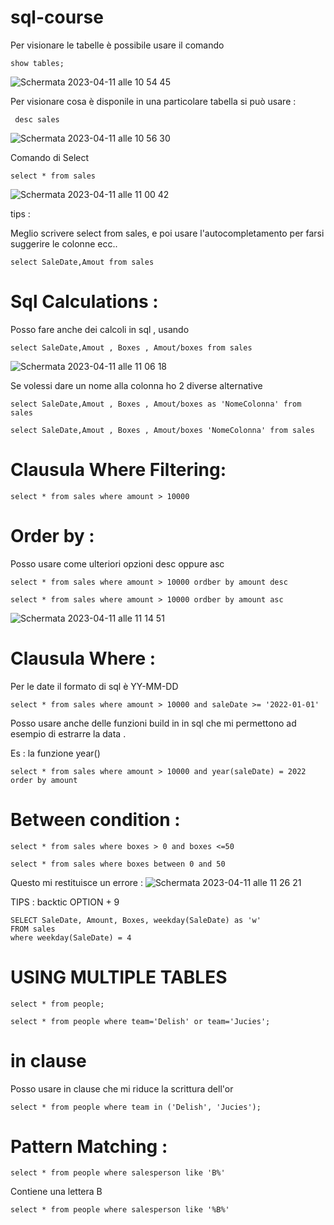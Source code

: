 # sql-course


Per visionare le tabelle è possibile usare il comando 

```
show tables;
```
![Schermata 2023-04-11 alle 10 54 45](https://user-images.githubusercontent.com/98833112/231108637-5e59552c-2448-4232-8afa-3181d7da7545.png)



Per visionare cosa è disponile in una particolare tabella si può usare :

```
 desc sales
```

![Schermata 2023-04-11 alle 10 56 30](https://user-images.githubusercontent.com/98833112/231109103-55590566-aa1d-4da3-8087-8291bfc3e4c8.png)



Comando di Select 

```
select * from sales
```
![Schermata 2023-04-11 alle 11 00 42](https://user-images.githubusercontent.com/98833112/231110460-147b3eee-82ce-4468-b260-a990834f9661.png)


tips :

Meglio scrivere select from sales,
e poi usare l'autocompletamento per farsi suggerire le colonne ecc..

```
select SaleDate,Amout from sales

```


# Sql Calculations :

Posso fare anche dei calcoli in sql , usando 

```
select SaleDate,Amout , Boxes , Amout/boxes from sales

```


![Schermata 2023-04-11 alle 11 06 18](https://user-images.githubusercontent.com/98833112/231111854-4a5efb7d-aac5-4808-9f73-80f7ba1219ab.png)


Se volessi dare un nome alla colonna ho 2 diverse alternative 


```
select SaleDate,Amout , Boxes , Amout/boxes as 'NomeColonna' from sales

```


```
select SaleDate,Amout , Boxes , Amout/boxes 'NomeColonna' from sales

```

# Clausula Where  Filtering:


```
select * from sales where amount > 10000

```


# Order by :

Posso usare come ulteriori opzioni desc oppure asc

```
select * from sales where amount > 10000 ordber by amount desc

```

```
select * from sales where amount > 10000 ordber by amount asc

```


![Schermata 2023-04-11 alle 11 14 51](https://user-images.githubusercontent.com/98833112/231114065-aefdf1d4-91fa-4445-bd25-16fbb0f71f70.png)


# Clausula Where :


Per le date il formato di sql è YY-MM-DD

```
select * from sales where amount > 10000 and saleDate >= '2022-01-01'

```

Posso usare anche delle funzioni build in in sql che mi permettono ad esempio di estrarre
la data .

Es : la funzione year()

```
select * from sales where amount > 10000 and year(saleDate) = 2022 order by amount
```


# Between condition :


```
select * from sales where boxes > 0 and boxes <=50

```


```
select * from sales where boxes between 0 and 50
```

Questo mi restituisce un errore :
![Schermata 2023-04-11 alle 11 26 21](https://user-images.githubusercontent.com/98833112/231116813-9cd49ae2-7aee-4c3c-bf04-f45ea6892540.png)



TIPS : backtic OPTION + 9


```
SELECT SaleDate, Amount, Boxes, weekday(SaleDate) as 'w'
FROM sales
where weekday(SaleDate) = 4
```


# USING MULTIPLE TABLES


```
select * from people;

```


```
select * from people where team='Delish' or team='Jucies';

```

# in clause

Posso usare in clause che mi riduce la scrittura dell'or

```
select * from people where team in ('Delish', 'Jucies');

```


# Pattern Matching :


```
select * from people where salesperson like 'B%'

```

Contiene una lettera B


```
select * from people where salesperson like '%B%'

```



